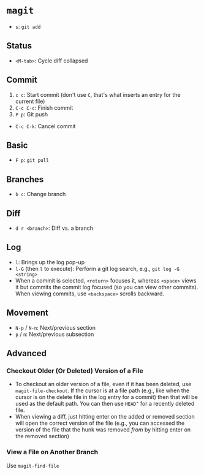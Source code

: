 # `magit`

* `s`: `git add`

## Status

* `<M-tab>`: Cycle diff collapsed

## Commit

1. `c c`: Start commit (don't use `C`, that's what inserts an entry for the current file)
2. `C-c C-c`: Finish commit
3. `P p`: Git push

* `C-c C-k`: Cancel commit

## Basic

* `F p`: `git pull`

## Branches

* `b c`: Change branch

## Diff

* `d r <branch>`: Diff vs. a branch

## Log

* `l`: Brings up the log pop-up
* `l-G` (then `l` to execute): Perform a git log search, e.g., `git log -G <string>`
* When a commit is selected, `<return>` focuses it, whereas `<space>` views it but commits the commit log focused (so you can view other commits). When viewing commits, use `<backspace>` scrolls backward.

## Movement

- `N-p` / `N-n`: Next/previous section
- `p` / `n`: Next/previous subsection

## Advanced

### Checkout Older (Or Deleted) Version of a File

- To checkout an older version of a file, even if it has been deleted, use `magit-file-checkout`. If the cursor is at a file path (e.g., like when the cursor is on the delete file in the log entry for a commit) then that will be used as the default path. You can then use `HEAD^` for a recently deleted file.
- When viewing a diff, just hitting enter on the added or removed section will open the correct version of the file (e.g., you can accessed the version of the file that the hunk was removed *from* by hitting enter on the removed section)

### View a File on Another Branch

Use `magit-find-file`
